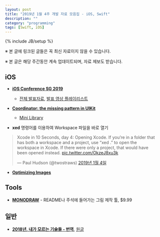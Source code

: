 ```yaml
---
layout: post
title: "2019년 1월 4주 개발 자료 모음집 - iOS, Swift"
description: ""
category: "programming"
tags: [Swift, iOS]
---
```

{% include JB/setup %}

※ 본 글에 링크된 글들은 꼭 최신 자료이지 않을 수 있습니다.

※ 본 글은 해당 주간동안 계속 업데이트되며, 자료 제보도 받습니다.

## iOS

* **[iOS Conference SG 2019](https://2019.iosconf.sg/)**
  - [전체 발표자료](https://engineers.sg/conference/iosconfsg-2019), [발표 영상 플레이리스트](https://www.youtube.com/playlist?list=PLED4k3CZkY9Qjo61LcuG56gwvEW-Bpbzs)

* **[Coordinator: the missing pattern in UIKit](http://aplus.rs/2018/coordinator-missing-pattern-uikit/)**
  - [Mini Library](https://github.com/radianttap/Coordinator)

* **xed** 명령어를 이용하여 Workspace 파일을 바로 열기
<blockquote class="twitter-tweet" data-lang="ko"><p lang="en" dir="ltr">Xcode in 10 Seconds, day 4: Opening Xcode. If you’re in a folder that has both a workspace and a project, use “xed .” to open the workspace in Xcode. If there were only a project, that would have been opened instead. <a href="https://t.co/OkzeJ8xu3k">pic.twitter.com/OkzeJ8xu3k</a></p>&mdash; Paul Hudson (@twostraws) <a href="https://twitter.com/twostraws/status/1081201726156357632?ref_src=twsrc%5Etfw">2019년 1월 4일</a></blockquote>
<script async src="https://platform.twitter.com/widgets.js" charset="utf-8"></script>

* **[Optimizing Images](https://www.swiftjectivec.com/optimizing-images/)**


## Tools

* **[MONODRAW](https://monodraw.helftone.com/)** - README나 주석에 들어가는 그림 제작 툴, $9.99

## 일반

* **[2018년, 내가 모르는 기술들 - 번역](https://velog.io/@chris/%EB%B2%88%EC%97%AD-2018%EB%85%84-%EB%82%B4%EA%B0%80-%EB%AA%A8%EB%A5%B4%EB%8A%94-%EA%B8%B0%EC%88%A0%EB%93%A4-rnjr3h8mgj)**, [원글](https://overreacted.io/things-i-dont-know-as-of-2018/)